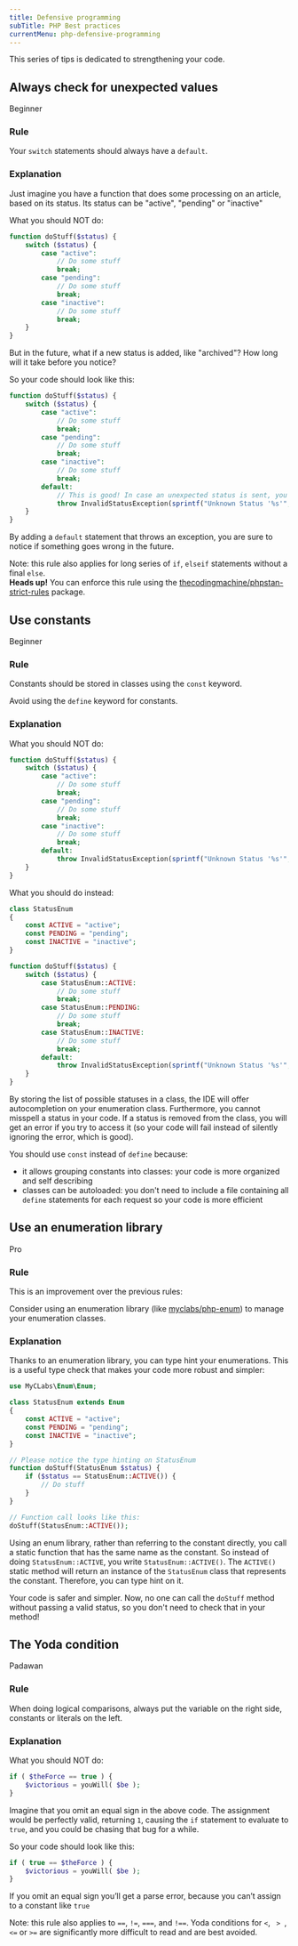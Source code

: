 ```yaml
---
title: Defensive programming
subTitle: PHP Best practices
currentMenu: php-defensive-programming
---
```


This series of tips is dedicated to strengthening your code.

## Always check for unexpected values
<span class="label label-success pull-right">Beginner</span>

### Rule 

<div class="alert alert-info">Your <code>switch</code> statements should always have a <code>default</code>.</div>

### Explanation

Just imagine you have a function that does some processing on an article, based on its status. Its status
can be "active", "pending" or "inactive"

<div class="alert alert-danger">What you should NOT do:</div>

```php
function doStuff($status) {
    switch ($status) {
        case "active":
            // Do some stuff
            break;
        case "pending":
            // Do some stuff
            break;
        case "inactive":
            // Do some stuff
            break;
    }
}
```

But in the future, what if a new status is added, like "archived"? How long will it take before you notice?

<div class="alert alert-success">So your code should look like this:</div>

```php
function doStuff($status) {
    switch ($status) {
        case "active":
            // Do some stuff
            break;
        case "pending":
            // Do some stuff
            break;
        case "inactive":
            // Do some stuff
            break;
        default:
            // This is good! In case an unexpected status is sent, you will notice
            throw InvalidStatusException(sprintf("Unknown Status '%s'", $status));
    }
}
```

By adding a `default` statement that throws an exception, you are sure to notice if something goes wrong in the future.

<div class="alert alert-info">Note: this rule also applies for long series of <code>if</code>, <code>elseif</code>
statements without a final <code>else</code>.</div>

<div class="alert alert-info"><strong>Heads up!</strong> You can enforce this rule using the <a href="https://github.com/thecodingmachine/phpstan-strict-rules/blob/master/doc/typehinting_rules.md">thecodingmachine/phpstan-strict-rules</a> package.</div>

## Use constants
<span class="label label-success pull-right">Beginner</span>

### Rule 

<div class="alert alert-info">Constants should be stored in classes using the <code>const</code> keyword.</div>

Avoid using the `define` keyword for constants.

### Explanation

<div class="alert alert-danger">What you should NOT do:</div>

```php
function doStuff($status) {
    switch ($status) {
        case "active":
            // Do some stuff
            break;
        case "pending":
            // Do some stuff
            break;
        case "inactive":
            // Do some stuff
            break;
        default:
            throw InvalidStatusException(sprintf("Unknown Status '%s'", $status));
    }
}
```

<div class="alert alert-success">What you should do instead:</div>

```php
class StatusEnum
{
    const ACTIVE = "active";
    const PENDING = "pending";
    const INACTIVE = "inactive";
}
```

```php
function doStuff($status) {
    switch ($status) {
        case StatusEnum::ACTIVE:
            // Do some stuff
            break;
        case StatusEnum::PENDING:
            // Do some stuff
            break;
        case StatusEnum::INACTIVE:
            // Do some stuff
            break;
        default:
            throw InvalidStatusException(sprintf("Unknown Status '%s'", $status));
    }
}
```

By storing the list of possible statuses in a class, the IDE will offer autocompletion on your enumeration class.
Furthermore, you cannot misspell a status in your code. If a status is removed from the class, you will get an error
if you try to access it (so your code will fail instead of silently ignoring the error, which is good).

You should use `const` instead of `define` because:
 
- it allows grouping constants into classes: your code is more organized and self describing
- classes can be autoloaded: you don't need to include a file containing all `define` statements for each request
  so your code is more efficient

## Use an enumeration library
<span class="label label-danger pull-right">Pro</span>

### Rule 

This is an improvement over the previous rules:

<div class="alert alert-info">Consider using an enumeration library (like 
<a href="https://github.com/myclabs/php-enum">myclabs/php-enum</a>) to manage your enumeration classes.</div>

### Explanation

Thanks to an enumeration library, you can type hint your enumerations. This is a useful type check that makes
your code more robust and simpler:

```php
use MyCLabs\Enum\Enum;

class StatusEnum extends Enum
{
    const ACTIVE = "active";
    const PENDING = "pending";
    const INACTIVE = "inactive";
}
```

```php
// Please notice the type hinting on StatusEnum
function doStuff(StatusEnum $status) {
    if ($status == StatusEnum::ACTIVE()) {
        // Do stuff
    }
}

// Function call looks like this:
doStuff(StatusEnum::ACTIVE());
```

Using an enum library, rather than referring to the constant directly, you call a static function that has the
same name as the constant. So instead of doing `StatusEnum::ACTIVE`, you write `StatusEnum::ACTIVE()`. The `ACTIVE()`
static method will return an instance of the `StatusEnum` class that represents the constant. Therefore, you can
type hint on it.

Your code is safer and simpler. Now, no one can call the `doStuff` method without passing a valid status, so you don't need
to check that in your method!

## The Yoda condition 
<span class="label label-success pull-right">Padawan</span>

### Rule 

<div class="alert alert-info">When doing logical comparisons, always put the variable on the right side, constants or literals on the left.</div>

### Explanation

<div class="alert alert-danger">What you should NOT do:</div>

```php
if ( $theForce == true ) {
    $victorious = youWill( $be );
}
```

Imagine that you omit an equal sign in the above code. The assignment would be perfectly valid, returning <code>1</code>, 
causing the <code>if</code> statement to evaluate to <code>true</code>, and you could be chasing that bug for a while.

<div class="alert alert-success">So your code should look like this:</div>

```php
if ( true == $theForce ) {
    $victorious = youWill( $be );
}
```

If you omit an equal sign you’ll get a parse error, because you can’t assign to a constant like <code>true</code>

<div class="alert alert-info">Note: this rule also applies to <code>==</code>, <code>!=</code>, <code>===</code>, and <code>!==</code>. 
Yoda conditions for <code>&lt;</code>, <code> > </code>, <code>&lt;=</code> or <code>>=</code> are significantly more difficult to read and are best avoided.</div>

